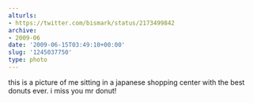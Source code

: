 ```yaml
---
alturls:
- https://twitter.com/bismark/status/2173499842
archive:
- 2009-06
date: '2009-06-15T03:49:10+00:00'
slug: '1245037750'
type: photo
---
```


this is a picture of me sitting in a japanese shopping center with the best donuts ever. i miss you mr donut! 
